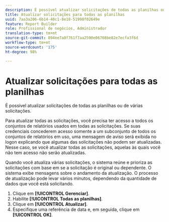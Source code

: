 ```yaml
---
description: É possível atualizar solicitações de todas as planilhas ou de várias solicitações.
title: Atualizar solicitações para todas as planilhas
uuid: 7aa3a206-6b14-40c1-8e18-51998f02649e
feature: Report Builder
role: Profissional de negócios, Administrador
translation-type: tm+mt
source-git-commit: 894ee7a8f761f7aa2590e06708be82e7ecfa3f6d
workflow-type: tm+mt
source-wordcount: '175'
ht-degree: 98%

---
```



# Atualizar solicitações para todas as planilhas

É possível atualizar solicitações de todas as planilhas ou de várias solicitações.

Para atualizar todas as solicitações, você precisa ter acesso a todos os conjuntos de relatórios usados em todas as solicitações. Se suas credenciais concederem acesso somente a um subconjunto de todos os conjuntos de relatórios em uso, uma mensagem de aviso será exibida no logon explicando que algumas das solicitações não podem ser atualizadas. Nesse caso, se você atualizar todas as solicitações, aquelas às quais você não tem acesso não serão atualizadas.

Quando você atualiza várias solicitações, o sistema reúne e prioriza as solicitações com base em se a solicitação é original ou dependente. O sistema exibe mensagens sobre o andamento da atualização. O processo de atualização pode levar vários minutos, dependendo da quantidade de dados que você está solicitando.

1. Clique em **[!UICONTROL Gerenciar]**.
1. Habilite **[!UICONTROL Todas as planilhas]**.
1. Clique em **[!UICONTROL Atualizar]**.
1. Especifique uma referência de data e, em seguida, clique em **[!UICONTROL OK]**.
